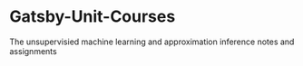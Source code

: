 # Gatsby-Unit-Courses
The unsupervisied machine learning and approximation inference notes and assignments
